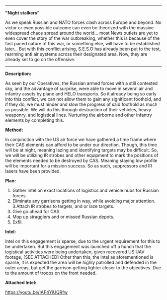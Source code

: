 
---

__"Night stalkers"__

As we speak Russian and NATO forces clash across Europe and beyond. No victor or even possible outcome can even be theorized with the massive widespread chaos spread around the world... most News outlets are yet to even cover the story of the war outbreaking, whether this is because of the fast paced nature of this war, or something else, will have to be established later... But with this conflict arising, S.E.S.O has already been put to the test, rearming anti air systems across their designated area. Now, they are already set to go on the offensive.

---

__Description:__

As seen by our Operatives, the Russian armed forces with a still contested sky, and the advantage of surprise, were able to move in several air and infantry assets by plane and HELO transports. So it already being so early into this conflict, we can not allow them to gain any significant foothold, and if they do, we must hinder and slow the progress of said foothold as much as possible. We will do this through destruction of their vehicles, heavy weaponry, and logistical lines. Nurturing the airborne and other infantry elements by completing this.

__Method:__

In conjunction with the US air force we have gathered a time frame where their CAS elements can afford to be under our direction. Though, this time will be at night, meaning lazing and identifying targets may be difficult. So, we will be utilizing IR strobes and other equipment to mark the positions of the elements needed to be destroyed by CAS. Meaning staying low profile will be important for a mission success. So as such, suppressors and IR lasers have been provided.

__Plan:__

1. Gather intel on exact locations of logistics and vehicle hubs for Russian forces.
2. Eliminate any garrisons getting in way, while avoiding major attention.
3.Attach IR strobes to targets, and or laze targets.
4. Give go ahead for CAS.
5. Mop up stragglers and or missed Russian depots.
6. Exfil.

__Intel:__

Intel on this engagement is sparse, due to the urgent requirement for this to be undertaken. But this engagement was launched off a hunch that the logistical activities were being undertaken, given recovered US UAV footage, [SEE ATTACHED] Other than this, the intel as aforementioned is sparse, it is expected the area will be highly patrolled and defended in the outer areas, but get the garrison getting lighter closer to the objectives. Due to the amount of troops on the front needed.

__Attached Intel:__

https://youtu.be/IAF4YiUQRfw